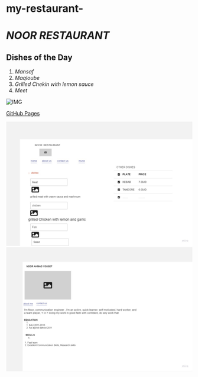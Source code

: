 # my-restaurant-
# ***NOOR RESTAURANT*** 
## Dishes of the Day 
 1. *Mansaf*
 2. *Maqloube* 
 3. *Grilled Chekin with lemon
 sauce*
 4. *Meet*

![IMG](https://scontent.famm3-1.fna.fbcdn.net/v/t39.30808-6/305821454_618169186642515_6943461861788324609_n.jpg?_nc_cat=109&ccb=1-7&_nc_sid=e3f864&_nc_ohc=XHNTWVNs3yoAX_AcGnc&_nc_zt=23&_nc_ht=scontent.famm3-1.fna&oh=00_AfCtN2xa8ZWcoJFaEwc4wwaEMNgd14-TpPOr3HCWQFTUSg&oe=645865F5) 

[GitHub Pages](https://github.com/nooryousef/my-restaurant-) 






![IMG](./assets/wireframe1.jpg)
![IMG](./assets/wireframe2.jpg)

